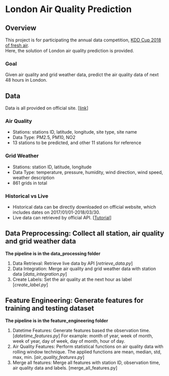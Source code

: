 # London Air Quality Prediction

## Overview
This project is for participating the annual data competition, [KDD Cup 2018 of fresh air](https://biendata.com/competition/kdd_2018/).  
Here, the solution of London air quality prediction is provided. 

### Goal  
Given air quality and grid weather data, predict the air quality data of next 48 hours in London.

## Data
Data is all provided on official site. [[link](https://biendata.com/competition/kdd_2018/data/)]
### Air Quality
  - Stations: stations ID, latitude, longitude, site type, site name 
  - Data Type: PM2.5, PM10, NO2
  - 13 stations to be predicted, and other 11 stations for reference
### Grid Weather
  - Stations: station ID, latitude, longitude
  - Data Type: temperature, pressure, humidity, wind direction, wind speed, weather description
  - 861 grids in total
### Historical vs Live
  - Historical data can be directly downloaded on official website, which includes dates on 2017/01/01-2018/03/30.
  - Live data can retrieved by official API. [[Tutorial](https://biendata.com/forum/view_post_category/9)]

## Data Preprocessing: Collect all station, air quality and grid weather data
**The pipeline is in the data_processing folder**
1. Data Retrieval: Retrieve live data by API [*retrieve_data.py*]
2. Data Integration: Merge air quality and grid weather data with station data [*data_integration.py*]
3. Create Labels: Set the air quality at the next hour as label [*create_label.py*]

## Feature Engineering: Generate features for training and testing dataset
**The pipeline is in the feature_engineering folder**
1. Datetime Features: Generate features based the observation time. [*datetime_features.py*]
                      For example: month of year, week of month, week of year, day of week, day of month, hour of day.
2. Air Quality Features: Perform statistical functions on air quality data with rolling window technique.
                         The applied functions are mean, median, std, max, min. [*air_quality_features.py*]
3. Merge all features: Merge all features with station ID, observation time, air quality data and labels. [merge_all_features.py]
